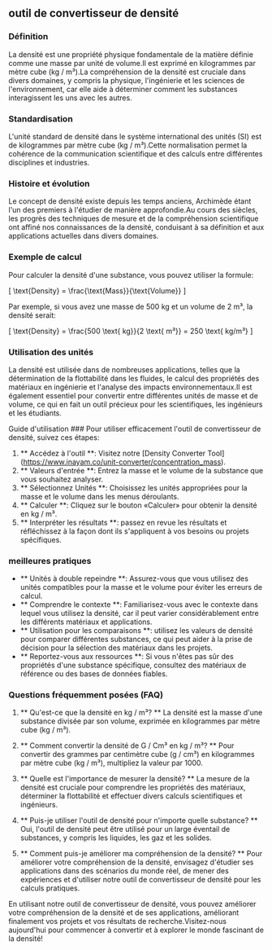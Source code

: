 ## outil de convertisseur de densité

### Définition
La densité est une propriété physique fondamentale de la matière définie comme une masse par unité de volume.Il est exprimé en kilogrammes par mètre cube (kg / m³).La compréhension de la densité est cruciale dans divers domaines, y compris la physique, l'ingénierie et les sciences de l'environnement, car elle aide à déterminer comment les substances interagissent les uns avec les autres.

### Standardisation
L'unité standard de densité dans le système international des unités (SI) est de kilogrammes par mètre cube (kg / m³).Cette normalisation permet la cohérence de la communication scientifique et des calculs entre différentes disciplines et industries.

### Histoire et évolution
Le concept de densité existe depuis les temps anciens, Archimède étant l'un des premiers à l'étudier de manière approfondie.Au cours des siècles, les progrès des techniques de mesure et de la compréhension scientifique ont affiné nos connaissances de la densité, conduisant à sa définition et aux applications actuelles dans divers domaines.

### Exemple de calcul
Pour calculer la densité d'une substance, vous pouvez utiliser la formule:

\[ \text{Density} = \frac{\text{Mass}}{\text{Volume}} \]

Par exemple, si vous avez une masse de 500 kg et un volume de 2 m³, la densité serait:

\[ \text{Density} = \frac{500 \text{ kg}}{2 \text{ m³}} = 250 \text{ kg/m³} \]

### Utilisation des unités
La densité est utilisée dans de nombreuses applications, telles que la détermination de la flottabilité dans les fluides, le calcul des propriétés des matériaux en ingénierie et l'analyse des impacts environnementaux.Il est également essentiel pour convertir entre différentes unités de masse et de volume, ce qui en fait un outil précieux pour les scientifiques, les ingénieurs et les étudiants.

Guide d'utilisation ###
Pour utiliser efficacement l'outil de convertisseur de densité, suivez ces étapes:
1. ** Accédez à l'outil **: Visitez notre [Density Converter Tool] (https://www.inayam.co/unit-converter/concentration_mass).
2. ** Valeurs d'entrée **: Entrez la masse et le volume de la substance que vous souhaitez analyser.
3. ** Sélectionnez Unités **: Choisissez les unités appropriées pour la masse et le volume dans les menus déroulants.
4. ** Calculer **: Cliquez sur le bouton «Calculer» pour obtenir la densité en kg / m³.
5. ** Interpréter les résultats **: passez en revue les résultats et réfléchissez à la façon dont ils s'appliquent à vos besoins ou projets spécifiques.

### meilleures pratiques
- ** Unités à double repeindre **: Assurez-vous que vous utilisez des unités compatibles pour la masse et le volume pour éviter les erreurs de calcul.
- ** Comprendre le contexte **: Familiarisez-vous avec le contexte dans lequel vous utilisez la densité, car il peut varier considérablement entre les différents matériaux et applications.
- ** Utilisation pour les comparaisons **: utilisez les valeurs de densité pour comparer différentes substances, ce qui peut aider à la prise de décision pour la sélection des matériaux dans les projets.
- ** Reportez-vous aux ressources **: Si vous n'êtes pas sûr des propriétés d'une substance spécifique, consultez des matériaux de référence ou des bases de données fiables.

### Questions fréquemment posées (FAQ)

1. ** Qu'est-ce que la densité en kg / m³? **
La densité est la masse d'une substance divisée par son volume, exprimée en kilogrammes par mètre cube (kg / m³).

2. ** Comment convertir la densité de G / Cm³ en kg / m³? **
Pour convertir des grammes par centimètre cube (g / cm³) en kilogrammes par mètre cube (kg / m³), ​​multipliez la valeur par 1000.

3. ** Quelle est l'importance de mesurer la densité? **
La mesure de la densité est cruciale pour comprendre les propriétés des matériaux, déterminer la flottabilité et effectuer divers calculs scientifiques et ingénieurs.

4. ** Puis-je utiliser l'outil de densité pour n'importe quelle substance? **
Oui, l'outil de densité peut être utilisé pour un large éventail de substances, y compris les liquides, les gaz et les solides.

5. ** Comment puis-je améliorer ma compréhension de la densité? **
Pour améliorer votre compréhension de la densité, envisagez d'étudier ses applications dans des scénarios du monde réel, de mener des expériences et d'utiliser notre outil de convertisseur de densité pour les calculs pratiques.

En utilisant notre outil de convertisseur de densité, vous pouvez améliorer votre compréhension de la densité et de ses applications, améliorant finalement vos projets et vos résultats de recherche.Visitez-nous aujourd'hui pour commencer à convertir et à explorer le monde fascinant de la densité!